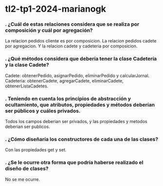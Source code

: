 # tl2-tp1-2024-marianogk
### . ¿Cuál de estas relaciones considera que se realiza por composición y cuál por agregación?
La relacion pedidos cliente es por composicion. La relacion pedidos cadete por agregacion. Y la relacion cadete y cadeteria por composicion.
### . ¿Qué métodos considera que debería tener la clase Cadetería y la clase Cadete?
Cadete: obtenerPedido, asignarPedido, eliminarPedido y calcularJornal.
Cadeteria: obtenerCadete, agregarCadete, eliminarCadete, obtenerListaCadetes.
### .  Teniendo en cuenta los principios de abstracción y ocultamiento, que atributos, propiedades y métodos deberían ser públicos y cuáles privados.
Todos los campos deberian ser privados, y las propiedades y metodos deberian ser publicos.
### . ¿Cómo diseñaría los constructores de cada una de las clases?
Con las propiedades get y set.
### . ¿Se le ocurre otra forma que podría haberse realizado el diseño de clases?
No se me ocurre.